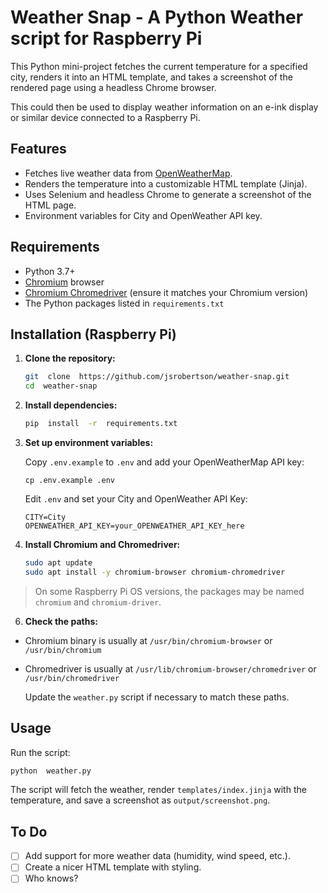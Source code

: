 # Weather Snap - A Python Weather script for Raspberry Pi

This Python mini-project fetches the current temperature for a specified city, renders it into an HTML template, and takes a screenshot of the rendered page using a headless Chrome browser.

This could then be used to display weather information on an e-ink display or similar device connected to a Raspberry Pi.

## Features

- Fetches live weather data from [OpenWeatherMap](https://openweathermap.org/).
- Renders the temperature into a customizable HTML template (Jinja).
- Uses Selenium and headless Chrome to generate a screenshot of the HTML page.
- Environment variables for City and OpenWeather API key.

## Requirements

- Python 3.7+
- [Chromium](https://www.chromium.org/) browser
- [Chromium Chromedriver](https://chromedriver.chromium.org/) (ensure it matches your Chromium version)
- The Python packages listed in `requirements.txt`

## Installation (Raspberry Pi)

1.  **Clone the repository:**

    ```sh
    git  clone  https://github.com/jsrobertson/weather-snap.git
    cd  weather-snap
    ```

2.  **Install dependencies:**

    ```sh
    pip  install  -r  requirements.txt
    ```

3.  **Set up environment variables:**

    Copy `.env.example` to `.env` and add your OpenWeatherMap API key:

    ```
    cp .env.example .env
    ```

    Edit `.env` and set your City and OpenWeather API Key:

    ```env
    CITY=City
    OPENWEATHER_API_KEY=your_OPENWEATHER_API_KEY_here
    ```

4.  **Install Chromium and Chromedriver:**

    ```sh
    sudo apt update
    sudo apt install -y chromium-browser chromium-chromedriver
    ```

> On some Raspberry Pi OS versions, the packages may be named `chromium` and `chromium-driver`.

6.  **Check the paths:**

- Chromium binary is usually at `/usr/bin/chromium-browser` or `/usr/bin/chromium`
- Chromedriver is usually at `/usr/lib/chromium-browser/chromedriver` or `/usr/bin/chromedriver`

  Update the `weather.py` script if necessary to match these paths.

## Usage

Run the script:

```sh
python  weather.py
```

The script will fetch the weather, render `templates/index.jinja` with the temperature, and save a screenshot as `output/screenshot.png`.

## To Do

- [ ] Add support for more weather data (humidity, wind speed, etc.).
- [ ] Create a nicer HTML template with styling.
- [ ] Who knows?
